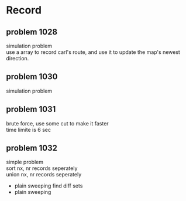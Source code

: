 # Record  

## problem 1028  
simulation problem  
use a array to record carl's route, and use it to update the map's newest direction.

## problem 1030  
simulation problem

## problem 1031  
brute force, use some cut to make it faster  
time limite is 6 sec   

## problem 1032  
simple problem  
sort nx, nr records seperately  
union nx, nr records seperately  
- plain sweeping
find diff sets  
- plain sweeping